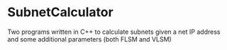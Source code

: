 # SubnetCalculator
Two programs written in C++ to calculate subnets given a net IP address and some additional parameters (both FLSM and VLSM)
